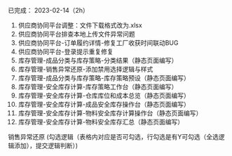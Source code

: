 已完成：
2023-02-14（2h）
1. 供应商协同平台调整：文件下载格式改为.xlsx
2. 供应商协同平台排查本地上传文件异常问题
3. 供应商协同平台-订单履约详情-修复工厂收获时间联动BUG
4. 供应商协同平台-登录提示重复修复
5. 库存管理-成品分类与库存策略-分类结果（静态页面编写）
6. 库存管理-销售异常还原-添加禁用选择逻辑与样式
7. 库存管理-成品分类与库存策略-库存策略预设（静态页面编写）
8. 库存管理-安全库存计算-库存策略工作台（静态页面编写）
9. 库存管理-安全库存计算-仓库库位和成本总览（静态页面编写）
10. 库存管理-安全库存计算-成品安全库存操作台（静态页面编写）
11. 库存管理-安全库存计算-物料安全库存计算操作台（静态页面编写）
12. 库存管理-安全库存计算-物料安全库存汇总（静态页面编写）

销售异常还原 (勾选逻辑（表格内对应是否可勾选，行勾选是有Y可勾选（全选逻辑添加），提交逻辑判断）)